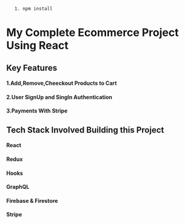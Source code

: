 ```
   1. npm install 
```

# My Complete Ecommerce Project Using React
## Key Features
#### 1.Add,Remove,Cheeckout Products to Cart
#### 2.User SignUp and SingIn Authentication
#### 3.Payments With Stripe

## Tech Stack Involved Building this Project
#### React 
#### Redux
#### Hooks
#### GraphQL
#### Firebase & Firestore
#### Stripe

